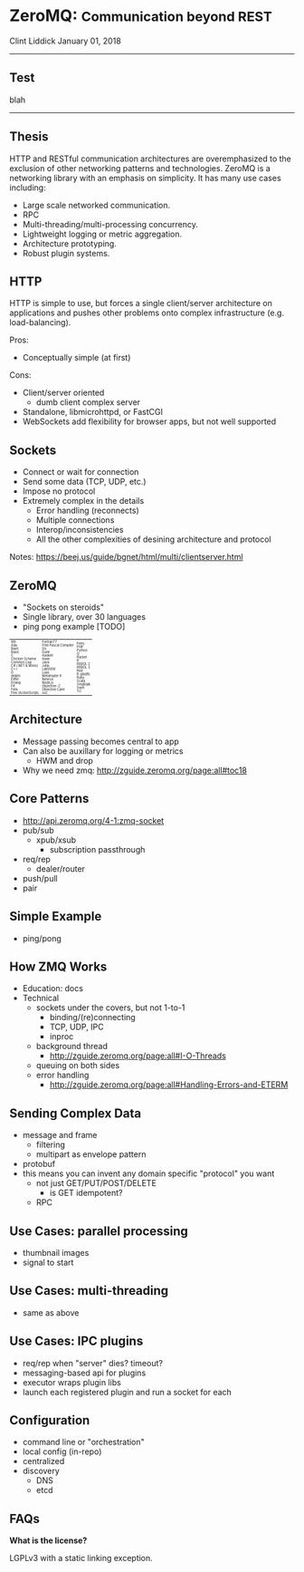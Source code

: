 # ZeroMQ: <small>Communication beyond REST</small>

Clint Liddick
January 01, 2018

---

## Test

blah


---

## Thesis

HTTP and RESTful communication architectures are overemphasized to the exclusion of other networking patterns and technologies. ZeroMQ is a networking library with an emphasis on simplicity. It has many use cases including:

- Large scale networked communication.
- RPC
- Multi-threading/multi-processing concurrency.
- Lightweight logging or metric aggregation.
- Architecture prototyping.
- Robust plugin systems.

## HTTP

HTTP is simple to use, but forces a single client/server architecture on applications and pushes other problems onto complex infrastructure (e.g. load-balancing).

Pros:
- Conceptually simple (at first)

Cons:
- Client/server oriented
    - dumb client complex server
- Standalone, libmicrohttpd, or FastCGI
- WebSockets add flexibility for browser apps, but not well supported

## Sockets

- Connect or wait for connection
- Send some data (TCP, UDP, etc.)
- Impose no protocol
- Extremely complex in the details
    - Error handling (reconnects)
    - Multiple connections
    - Interop/inconsistencies
    - All the other complexities of desining architecture and protocol

Notes:
https://beej.us/guide/bgnet/html/multi/clientserver.html

## ZeroMQ

- "Sockets on steroids"
- Single library, over 30 languages
- ping pong example [TODO]


<table style="font-size: .4em">
  <tr>
    <td>
8th<br>
Ada<br>
Bash<br>
Basic<br>
C<br>
Chicken Scheme<br>
Common Lisp<br>
C# (.NET & Mono)<br>
C++<br>
D<br>
delphi<br>
Eiffel<br>
Erlang<br>
F#<br>
Felix<br>
Flex (ActionScript)<br>
</td>
<td>
Fortran77<br>
Free Pascal Compiler<br>
Go<br>
Guile<br>
Haskell<br>
Haxe<br>
Java<br>
Julia<br>
LabVIEW<br>
Luas<br>
Metatrader 4<br>
Nimrod<br>
Node.js<br>
Objective-C<br>
Objective Caml<br>
ooc<br>
</td>
<td>
Perls<br>
PHP<br>
Python<br>
Q<br>
Racket<br>
R<br>
REBOL 2<br>
REBOL 3<br>
Red<br>
R (pbdR)<br>
Ruby<br>
Scala<br>
Smalltalk<br>
Swift<br>
Tcl<br>
    </td>
  </tr>
</table>

## Architecture

- Message passing becomes central to app
- Can also be auxillary for logging or metrics
    - HWM and drop
- Why we need zmq: http://zguide.zeromq.org/page:all#toc18

## Core Patterns

- http://api.zeromq.org/4-1:zmq-socket
- pub/sub
    - xpub/xsub
        - subscription passthrough
- req/rep
    - dealer/router
- push/pull
- pair

## Simple Example

- ping/pong

## How ZMQ Works

- Education: docs
- Technical
    - sockets under the covers, but not 1-to-1
        - binding/(re)connecting
        - TCP, UDP, IPC
        - inproc
    - background thread
		- http://zguide.zeromq.org/page:all#I-O-Threads
    - queuing on both sides
	- error handling
	    - http://zguide.zeromq.org/page:all#Handling-Errors-and-ETERM

## Sending Complex Data

- message and frame
    - filtering
    - multipart as envelope pattern
- protobuf
- this means you can invent any domain specific "protocol" you want
    - not just GET/PUT/POST/DELETE
        - is GET idempotent?
    - RPC

## Use Cases: parallel processing
- thumbnail images
- signal to start

## Use Cases: multi-threading
- same as above

## Use Cases: IPC plugins
- req/rep when "server" dies? timeout?
- messaging-based api for plugins
- executor wraps plugin libs
- launch each registered plugin and run a socket for each

## Configuration
- command line or "orchestration"
- local config (in-repo)
- centralized
- discovery
    - DNS
    - etcd


## FAQs

**What is the license?**

LGPLv3 with a static linking exception.
